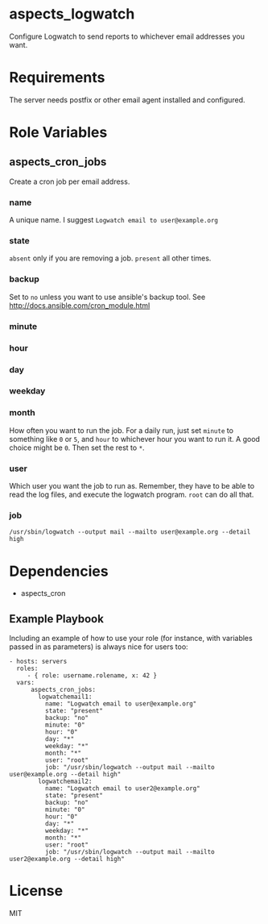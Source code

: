 # aspects_logwatch
Configure Logwatch to send reports to whichever email addresses you want.

# Requirements
The server needs postfix or other email agent installed and configured.

# Role Variables
## aspects_cron_jobs
Create a cron job per email address.
### name
A unique name. I suggest ```Logwatch email to user@example.org```
### state
```absent``` only if you are removing a job.
```present``` all other times.
### backup
Set to ```no``` unless you want to use ansible's backup tool. See http://docs.ansible.com/cron_module.html
### minute
### hour
### day
### weekday
### month
How often you want to run the job. For a daily run, just set ```minute``` to something like ```0``` or ```5```, and ```hour``` to whichever hour you want to run it. A good choice might be ```0```. Then set the rest to ```*```. 

### user
Which user you want the job to run as. Remember, they have to be able to read the log files, and execute the logwatch program. ```root``` can do all that.

### job
    /usr/sbin/logwatch --output mail --mailto user@example.org --detail high

# Dependencies
* aspects_cron

Example Playbook
-------------------------

Including an example of how to use your role (for instance, with variables passed in as parameters) is always nice for users too:

    - hosts: servers
      roles:
         - { role: username.rolename, x: 42 }
      vars:
          aspects_cron_jobs:
            logwatchemail1:
              name: "Logwatch email to user@example.org"
              state: "present"
              backup: "no"
              minute: "0"
              hour: "0"
              day: "*"
              weekday: "*"
              month: "*"
              user: "root"
              job: "/usr/sbin/logwatch --output mail --mailto user@example.org --detail high"
            logwatchemail2:
              name: "Logwatch email to user2@example.org"
              state: "present"
              backup: "no"
              minute: "0"
              hour: "0"
              day: "*"
              weekday: "*"
              month: "*"
              user: "root"
              job: "/usr/sbin/logwatch --output mail --mailto user2@example.org --detail high"

# License
MIT